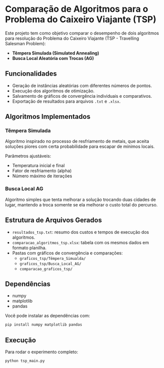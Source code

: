 # Comparação de Algoritmos para o Problema do Caixeiro Viajante (TSP)

Este projeto tem como objetivo comparar o desempenho de dois algoritmos para resolução do Problema do Caixeiro Viajante (TSP - Travelling Salesman Problem):

- **Têmpera Simulada (Simulated Annealing)**
- **Busca Local Aleatória com Trocas (AG)**

## Funcionalidades

- Geração de instâncias aleatórias com diferentes números de pontos.
- Execução dos algoritmos de otimização.
- Salvamento de gráficos de convergência individuais e comparativos.
- Exportação de resultados para arquivos `.txt` e `.xlsx`.

## Algoritmos Implementados

### Têmpera Simulada

Algoritmo inspirado no processo de resfriamento de metais, que aceita soluções piores com certa probabilidade para escapar de mínimos locais.

Parâmetros ajustáveis:
- Temperatura inicial e final
- Fator de resfriamento (alpha)
- Número máximo de iterações

### Busca Local AG

Algoritmo simples que tenta melhorar a solução trocando duas cidades de lugar, mantendo a troca somente se ela melhorar o custo total do percurso.

## Estrutura de Arquivos Gerados

- `resultados_tsp.txt`: resumo dos custos e tempos de execução dos algoritmos.
- `comparacao_algoritmos_tsp.xlsx`: tabela com os mesmos dados em formato planilha.
- Pastas com gráficos de convergência e comparações:
  - `graficos_tsp/Têmpera_Simualda/`
  - `graficos_tsp/Busca_Local_AG/`
  - `comparacao_graficos_tsp/`

## Dependências

- numpy
- matplotlib
- pandas

Você pode instalar as dependências com:

```bash
pip install numpy matplotlib pandas
```

## Execução

Para rodar o experimento completo:

```bash
python tsp_main.py
```
